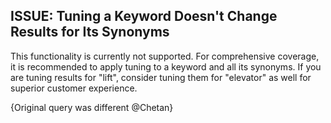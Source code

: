 ## ISSUE: Tuning a Keyword Doesn't Change Results for Its Synonyms
This functionality is currently not supported. For comprehensive coverage, it is recommended to apply tuning to a keyword and all its synonyms. If you are tuning results for "lift", consider tuning them for "elevator" as well for superior customer experience.  


{Original query was different @Chetan}
